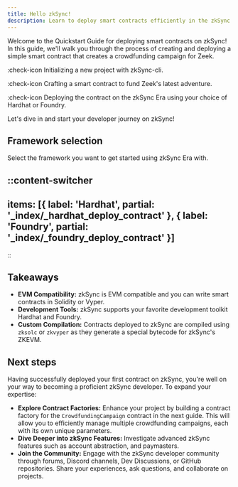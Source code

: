 ```yaml
---
title: Hello zkSync!
description: Learn to deploy smart contracts efficiently in the zkSync environment.
---
```


Welcome to the Quickstart Guide for deploying smart contracts on zkSync! In this guide, we'll walk you through the process
of creating and deploying a simple smart contract that creates a crowdfunding campaign for Zeek.

:check-icon Initializing a new project with zkSync-cli.

:check-icon Crafting a smart contract to fund Zeek's latest adventure.

:check-icon Deploying the contract on the zkSync Era using your choice of Hardhat or Foundry.

Let's dive in and start your developer journey on zkSync!

## Framework selection

Select the framework you want to get started using zkSync Era with.

::content-switcher
---
items: [{
  label: 'Hardhat',
  partial: '_index/_hardhat_deploy_contract'
}, {
  label: 'Foundry',
  partial: '_index/_foundry_deploy_contract'
}]
---
::

## Takeaways

- **EVM Compatibility:** zkSync is EVM compatible and you can write smart contracts in Solidity or Vyper.
- **Development Tools:** zkSync supports your favorite development toolkit Hardhat and Foundry.
- **Custom Compilation:** Contracts deployed to zkSync are compiled using `zksolc` or `zkvyper` as
they generate a special bytecode for zkSync's ZKEVM.

## Next steps

Having successfully deployed your first contract on zkSync, you're well on your way to becoming
a proficient zkSync developer. To expand your expertise:

- **Explore Contract Factories:** Enhance your project by building a contract factory
for the `CrowdfundingCampaign` contract in the next guide. This will allow you to efficiently
manage multiple crowdfunding campaigns, each with its own unique parameters.
- **Dive Deeper into zkSync Features:** Investigate advanced zkSync features such as account abstraction,
and paymasters.
- **Join the Community:** Engage with the zkSync developer community through forums,
Discord channels, Dev Discussions, or GitHub repositories. Share your experiences, ask questions,
and collaborate on projects.
